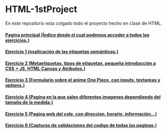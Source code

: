 # HTML-1stProject
En este repositorio esta colgado todo el proyecto hecho en clase de HTML.

####  [Pagina principal (Índice desde el cual podemos acceder a todos los ejercicios.)](https://taimourmahroofprac0.000webhostapp.com/EP1/)
   
####  [Ejercicio 1 (explicación de las etiquetas semánticas.)](https://taimourmahroofprac0.000webhostapp.com/EP1/exercici1.html)
   
####  [Ejercicio 2 (Metaetiquetas, tipos de etiquetas, pequeña introducción a CSS + JS, HTML Canvas y Atributos.)](https://taimourmahroofprac0.000webhostapp.com/EP1/exercici2.html)

####  [Ejercicio 3 (Formulario sobre el anime One Piece, con inputs, textareas y options.)](https://taimourmahroofprac0.000webhostapp.com/EP1/exercici3.html)

####  [Ejercicio 4 (Pagina en la que salen diferentes imagenes dependiendo del tamaño de la medida.)](https://taimourmahroofprac0.000webhostapp.com/EP1/exercici4.html)

####  [Ejercicio 5 (Pagina web del cole, con direccion, horario, información...)](https://taimourmahroofprac0.000webhostapp.com/EP1/exercici5.html)
   
####  [Ejercicio 6 (Capturas de validaciones del codigo de todas las paginas.)](https://taimourmahroofprac0.000webhostapp.com/EP1/exercici6.html)
